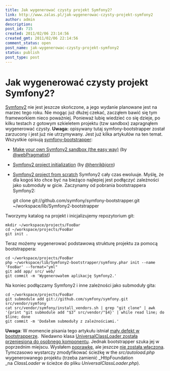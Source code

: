 ```yaml
---
title: Jak wygenerować czysty projekt Symfony2?
link: http://www.zalas.pl/jak-wygenerowac-czysty-projekt-symfony2
author: admin
description: 
post_id: 715
created: 2011/02/06 23:14:56
created_gmt: 2011/02/06 22:14:56
comment_status: open
post_name: jak-wygenerowac-czysty-projekt-symfony2
status: publish
post_type: post
---
```


<!--Symfony2 nie jest jeszcze skończone, a jego wydanie planowane jest na marzec tego roku. Nie mogąc już dłużej czekać, zacząłem bawić się tym frameworkiem nieco poważniej. 

Ponieważ lubię wiedzieć co się dzieje, po kilku testach z gotowym szkieletem projektu (tzw sandbox) zapragnąłem wygenerować czysty. -->

# Jak wygenerować czysty projekt Symfony2?

[Symfony2](http://symfony-reloaded.org/) nie jest jeszcze skończone, a jego wydanie planowane jest na marzec tego roku. Nie mogąc już dłużej czekać, zacząłem bawić się tym frameworkiem nieco poważniej. Ponieważ lubię wiedzieć co się dzieje, po kilku testach z gotowym szkieletem projektu (tzw sandbox) zapragnąłem wygenerować czysty. **Uwaga:** opisywany tutaj symfony-bootstrapper został zarzucony i jest już nie utrzymywany. Jest już kilka artykułów na ten temat. Wszystkie opisują [symfony-bootstrapper](https://github.com/symfony/symfony-bootstrapper): 

  * [Make your own Symfony2 sandbox (the easy way)](http://www.webpragmatist.com/2010/11/make-your-own-symfony2-sandbox.html) (by [@webPragmatist](http://twitter.com/webPragmatist))
  * [Symfony2 project initialization](http://blog.bearwoods.dk/symfony2-project-initilization) (by [@henrikbjorn](http://twitter.com/henrikbjorn))
  * [Symfony2 project from scratch](http://www.fizyk.net.pl/blog/symony2-project-from-scratch)
Symfony2 cały czas ewoluuje. Myślę, że dla kogoś kto chce być na bieżąco najlepiej jest podłączyć zależności jako submoduły w gicie. Zaczynamy od pobrania bootstrappera Symfony2: 
    
    
    git clone git://github.com/symfony/symfony-bootstrapper.git ~/workspace/lib/Symfony2-bootstrapper

Tworzymy katalog na projekt i inicjalizujemy repozytorium git: 
    
    
    mkdir ~/workspace/projects/FooBar
    cd ~/workspace/projects/FooBar
    git init .

Teraz możemy wygenerować podstawową strukturę projektu za pomocą bootstrappera: 
    
    
    cd ~/workspace/projects/FooBar
    php ~/workspace/lib/Symfony2-bootstrapper/symfony.phar init --name 'FooBar' --format="yml"
    git add app/ src/ web/
    git commit -m 'Wygenerowałem aplikację Symfony2.'

Na koniec podłączamy Symfony2 i inne zależności jako submoduły gita: 
    
    
    cd ~/workspace/projects/FooBar
    git submodule add git://github.com/symfony/symfony.git src/vendor/symfony
    cat src/vendor/symfony/install_vendors.sh | grep "git clone" | awk '{print "git submodule add "$3" src/vendor/"$4}' | while read line; do $line; done
    git commit -m 'Dodałem submoduły z zależnościami.'

**Uwaga**: W momencie pisania tego artykułu istniał [mały defekt w bootstrapperze](https://github.com/symfony/symfony-bootstrapper/issues#issue/10).  Niedawno klasa [UniversalClassLoader została przeniesiona do osobnego komponentu](https://github.com/symfony/symfony/commit/42f9c556a35af616d3239df64f42c15b98602472). Jednak bootstrapper szuka jej w poprzednim miejscu. Wysłałem [poprawkę](https://github.com/jakzal/symfony-bootstrapper/commit/61abd3eb571b238783218b6f675f4baf59cbcf66), ale jeszcze [nie została włączona](https://github.com/symfony/symfony-bootstrapper/pull/10). Tymczasowo wystarczy zmodyfikować ścieżkę w the _src/autoload.php_ wygenerowanego projektu (trzeba zamienić _HttpFoundation _na _ClassLoader_ w ścieżce do pliku _UniversalClassLoader.php_).
